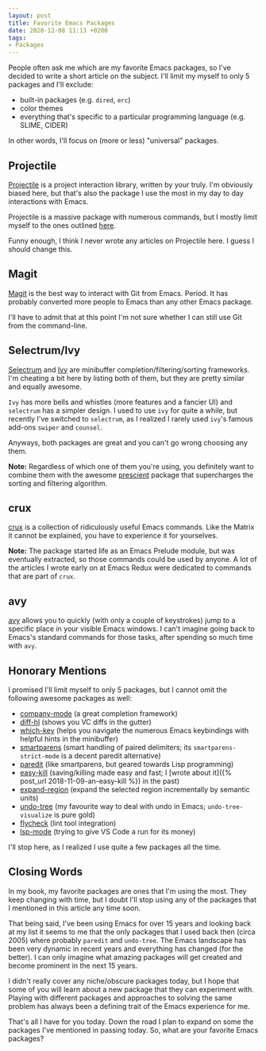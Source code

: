 ```yaml
---
layout: post
title: Favorite Emacs Packages
date: 2020-12-08 11:13 +0200
tags:
- Packages
---
```


People often ask me which are my favorite Emacs packages, so I've decided
to write a short article on the subject. I'll limit my myself to only 5 packages
and I'll exclude:

* built-in packages (e.g. `dired`, `erc`)
* color themes
* everything that's specific to a particular programming language (e.g. SLIME, CIDER)

In other words, I'll focus on (more or less) "universal" packages.

## Projectile

[Projectile](https://github.com/bbatsov/projectile) is a project interaction library, written by your truly.
I'm obviously biased here, but that's also the package I use the most in my day to day interactions with Emacs.

Projectile is a massive package with numerous commands, but I mostly limit myself to the ones outlined
[here](https://docs.projectile.mx/projectile/usage.html#basic-usage).

Funny enough, I think I never wrote any articles on Projectile here. I guess I should change this.

## Magit

[Magit](https://magit.vc/) is the best way to interact with Git from Emacs. Period.
It has probably converted more people to Emacs than any other Emacs package.

I'll have to admit that at this point I'm not sure whether I can still use Git from the command-line.

## Selectrum/Ivy

[Selectrum](https://github.com/raxod502/selectrum) and [Ivy](https://github.com/abo-abo/swiper#ivy) are minibuffer completion/filtering/sorting frameworks.
I'm cheating a bit here by listing both of them, but they are pretty similar and
equally awesome.

`Ivy` has more bells and whistles (more features and a fancier UI) and
`selectrum` has a simpler design. I used to use `ivy` for quite a while,
but recently I've switched to `selectrum`, as I realized I rarely used
`ivy`'s famous add-ons `swiper` and `counsel`.

Anyways, both packages are great and you can't go wrong choosing any them.

**Note:** Regardless of which one of them you're using, you definitely
want to combine them with the awesome
[prescient](https://github.com/raxod502/prescient.el) package that
supercharges the sorting and filtering algorithm.

## crux

[crux](https://github.com/bbatsov/crux) is a collection of ridiculously useful Emacs commands. Like the Matrix it cannot be explained, you have to experience it for yourselves.

**Note:** The package started life as an Emacs Prelude module, but was eventually extracted, so those commands could be used by anyone.
A lot of the articles I wrote early on at Emacs Redux were dedicated to commands that are part of `crux`.

## avy

[avy](https://github.com/abo-abo/avy) allows you to quickly (with only
a couple of keystrokes) jump to a specific place in your visible Emacs
windows.  I can't imagine going back to Emacs's standard commands for
those tasks, after spending so much time with `avy`.

## Honorary Mentions

I promised I'll limit myself to only 5 packages, but I cannot omit the following awesome packages as well:

* [company-mode](https://company-mode.github.io/) (a great completion framework)
* [diff-hl](https://github.com/dgutov/diff-hl) (shows you VC diffs in the gutter)
* [which-key](https://github.com/justbur/emacs-which-key) (helps you navigate the numerous Emacs keybindings with helpful hints in the minibuffer)
* [smartparens](https://github.com/Fuco1/smartparens) (smart handling of paired delimiters; its `smartparens-strict-mode` is a decent paredit alternative)
* [paredit](https://mumble.net/~campbell/emacs/paredit.html) (like smartparens, but geared towards Lisp programming)
* [easy-kill](https://github.com/leoliu/easy-kill) (saving/killing made easy and fast; I [wrote about it]({% post_url 2018-11-09-an-easy-kill %}) in the past)
* [expand-region](https://github.com/magnars/expand-region.el) (expand the selected region incrementally by semantic units)
* [undo-tree](http://www.dr-qubit.org/undo-tree.html) (my favourite way to deal with undo in Emacs; `undo-tree-visualize` is pure gold)
* [flycheck](https://www.flycheck.org) (lint tool integration)
* [lsp-mode](https://emacs-lsp.github.io/lsp-mode/) (trying to give VS Code a run for its money)

I'll stop here, as I realized I use quite a few packages all the time.

## Closing Words

In my book, my favorite packages are ones that I'm using the
most. They keep changing with time, but I doubt I'll stop using any of
the packages that I mentioned in this article any time soon.

That being said, I've been using Emacs for over 15 years and looking
back at my list it seems to me that the only packages that I used back
then (circa 2005) where probably `paredit` and `undo-tree`. The Emacs
landscape has been very dynamic in recent years and everything has
changed (for the better). I can only imagine what amazing packages
will get created and become prominent in the next 15 years.

I didn't really cover any niche/obscure packages today, but I hope that some of you will learn about a new package
that they can experiment with. Playing with different packages and approaches to solving the same problem has always
been a defining trait of the Emacs experience for me.

That's all I have for you today. Down the road I plan to expand on some the packages I've mentioned in passing today.
So, what are your favorite Emacs packages?
